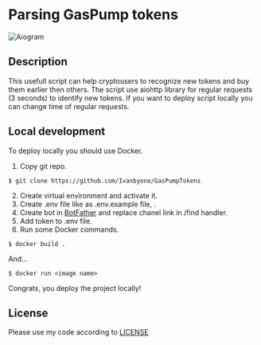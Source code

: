 # Parsing GasPump tokens
![Aiogram](https://docs.aiogram.dev/en/dev-3.x/_static/logo.png)

## Description
This usefull script can help cryptousers to recognize new tokens and buy them earlier then others.
The script use aiohttp library for regular requests (3 seconds) to identify new tokens. If you want to deploy script locally you can change time of regular requests.

## Local development
To deploy locally you should use Docker.
1. Copy git repo.
```
$ git clone https://github.com/Ivanbyone/GasPumpTokens
```
2. Create virtual environment and activate it.
3. Create .env file like as .env.example file, .
4. Create bot in [BotFather](https://web.telegram.org/a/#93372553) and replace chanel link in /find handler.
5. Add token to .env file.
6. Run some Docker commands.
```
$ docker build .
```
And...
```
$ docker run <image name>
```
Congrats, you deploy the project locally!

## License
Please use my code according to [LICENSE](LICENSE)


